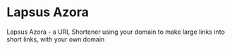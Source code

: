 # Lapsus Azora
Lapsus Azora - a URL Shortener using your domain to make large links into short links, with your own domain
